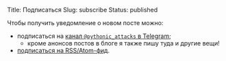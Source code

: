 Title: Подписаться
Slug: subscribe
Status: published

Чтобы получить уведомление о новом посте можно:

* подписаться на [канал `@pythonic_attacks` в Telegram](https://t.me/pythonic_attacks);
    * кроме анонсов постов в блоге я также пишу туда и другие вещи!
* [подписаться на RSS/Atom-фид](/feeds/all.atom.xml).
